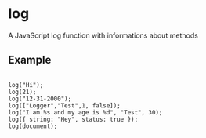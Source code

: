# log

A JavaScript log function with informations about methods

## Example

```code

log("Hi");
log(21);
log("12-31-2000");
log(["Logger","Test",1, false]);
log("I am %s and my age is %d", "Test", 30);
log({ string: "Hey", status: true });
log(document);

```